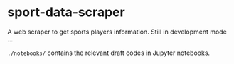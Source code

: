 # sport-data-scraper
A web scraper to get sports players information. Still in development mode ...

`./notebooks/` contains the relevant draft codes in Jupyter notebooks.
